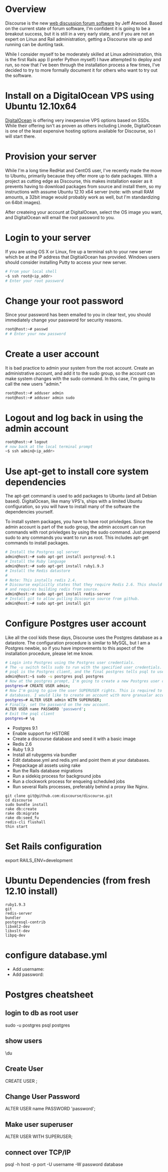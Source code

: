 # Overview

Discourse is the new [web discussion forum software](http://discourse.org) by Jeff Atwood. Based on the current
state of forum software, I'm confident it is going to be a breakout success, but it is still in a very early state, 
and if you are not an expert on Linux and Rail administration, getting a Discourse site up and running can be 
dunting task.

While I consider myself to be moderately skilled at Linux administration, this is the first Rails app
(I prefer Python myself) I have attempted to deploy and run, so now that I've been through the installation 
process a few times, I've decided to try to more formally document it for others who want to try out the software.

# Install on a DigitalOcean VPS using Ubuntu 12.10x64

[DigitalOcean](https://www.digitalocean.com/) is offering very inexpensive VPS options based on SSDs. While their
offering isn't as proven as others including Linode, DigitalOcean is one of the least expensive hosting options 
available for Discourse, so I will start there.

# Provision your server

While I'm a long time RedHat and CentOS user, I've recently made the move to Ubuntu, primarily because they offer more 
up to date packages. With a project as cutting edge as Discourse, this makes installation easier as it prevents having
to download packages from source and install them, so my instructions with assume Ubuntu 12.10 x64 server (note:  with 
small RAM amounts, a 32bit image would probably work as well, but I'm standardizing on 64bit images). 

After createing your account at DigitalOcean, select the OS image you want, and DigitalOcean will email the root 
password to you.

# Login to your server

If you are using OS X or Linux, fire up a terminal ssh to your new server which be at the IP address that DigitialOcean 
has provided. Windows users should consider installing Putty to access your new server.

```bash
# From your local shell
~$ ssh root@<ip_addr>
# Enter your root password
```

# Change your root password

Since your password has been emailed to you in clear text, you should immediately change your password for security reasons.

```bash
root@host:~# passwd
# # Enter your new password
```

# Create a user account

It is bad practice to admin your system from the root account. 
Create an administrative account, and add it to the sudo group, so the account can 
make system changes with the sudo command. In this case, I'm going to call the new users "admin."

```bash
root@host:~# adduser admin
root@host:~# adduser admin sudo
```
# Logout and log back in using the admin account

```bash
root@host:~# logout
# now back at the local terminal prompt
~$ ssh admin@<ip_addr>
```

# Use apt-get to install core system dependencies

The apt-get command is used to add packages to Ubuntu (and all Debian based). DigitalOcean, like many VPS's, ships
with a limited Ubuntu configuration, so you will have to install many of the software the dependencies yourself.

To install system packages, you have to have root privledges. Since the admin account is part of the sudo group, the
admin account can run commands with root privledges by using the sudo command. Just prepend sudo to any commands you
want to run as root. This includes apt-get commands to install packages.

```bash
# Install the Postgres sql server
admin@host:~# sudo apt-get install postgresql-9.1
# Install the Ruby language
admin@host:~# sudo apt-get install ruby1.9.3
# Install the Redis datastore
#
# Note: This installs redis 2.4. 
# Discourse explicitly states that they require Redis 2.6. This should be addressed, 
# and requires building redis from source.
admin@host:~# sudo apt-get install redis-server
# Install git to allow pulling Discourse source from github.
admin@host:~# sudo apt-get install git
```

# Configure Postgres user account

Like all the cool kids these days, Discourse uses the Postgres database as a datastore. The configuration procedure is
similar to MySQL, but I am a Postgres newbie, so if you have improvements to this aspect of the installation procedure, 
please let me know.

```bash
# Login into Postgres using the Postgres user credentials. 
# The -u switch tells sudo to run with the specified user credentials.
# psql is the Postgres client, and the final postgres tells psql to use the postgres system database.
admin@host:~$ sudo -u postgres psql postgres
# Now at the postgres prompt, I'm going to create a new Postgres user called admin
postgres=# CREATE USER admin;
# Now I'm going to give the user SUPERUSER rights. This is required to allow rails to create and configure Postgres
# databases. I would like to create an account with more granualar access controls in future revisions of this document.
postgres=# ALTER USER admin WITH SUPERUSER;
# Finally, set the password on the new account.
ALTER USER name PASSWORD 'password';
# Exit the psql client
postgres=# \q
```

- Postgres 9.1
 - Enable support for HSTORE
 - Create a discourse database and seed it with a basic image
- Redis 2.6
- Ruby 1.9.3
 - Install all rubygems via bundler
 - Edit database.yml and redis.yml and point them at your databases.
 - Prepackage all assets using rake
 - Run the Rails database migrations 
 - Run a sidekiq process for background jobs
 - Run a clockwork process for enqueing scheduled jobs
 - Run several Rails processes, preferably behind a proxy like Nginx.

```
git clone git@github.com:discourse/discourse.git
cd discourse
sudo bundle install
rake db:create
rake db:migrate
rake db:seed_fu
redis-cli flushall
thin start
```

# Set Rails configuration
export RAILS_ENV=development

# Ubuntu Dependencies (from fresh 12.10 install)
```
ruby1.9.3
git
redis-server
bundler
postgresql-contrib
libxml2-dev
libxslt-dev
libpq-dev
```

# configure database.yml
* Add username: 
* Add password: 

# Postgres cheatsheet

## login to db as root user
sudo -u postgres psql postgres

## show users
\du

## Create User
CREATE USER <name>;

## Change User Password
ALTER USER name PASSWORD 'password';

## Make user superuser
ALTER USER <name> WITH SUPERUSER;

## connect over TCP/IP
psql -h host -p port -U username -W password database
